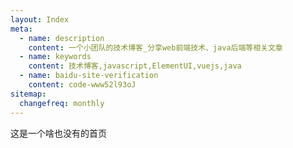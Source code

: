 ```yaml
---
layout: Index
meta: 
  - name: description
    content: 一个小团队的技术博客_分享web前端技术、java后端等相关文章
  - name: keywords
    content: 技术博客,javascript,ElementUI,vuejs,java
  - name: baidu-site-verification
    content: code-www52l93oJ
sitemap:
  changefreq: monthly
---
```

这是一个啥也没有的首页
